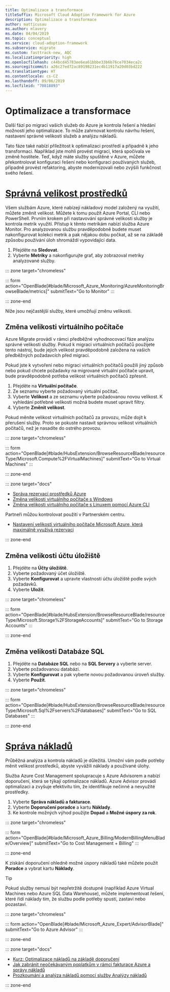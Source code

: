 ```yaml
---
title: Optimalizace a transformace
titleSuffix: Microsoft Cloud Adoption Framework for Azure
description: Optimalizace a transformace
author: matticusau
ms.author: mlavery
ms.date: 04/04/2019
ms.topic: conceptual
ms.service: cloud-adoption-framework
ms.subservice: migrate
ms.custom: fasttrack-new, AQC
ms.localizationpriority: high
ms.openlocfilehash: c44bcd45783ee6ea61bbbe33b6b76ce7034eca2c
ms.sourcegitcommit: a26c27ed72ac89198231ec4b11917a20d03bd222
ms.translationtype: HT
ms.contentlocale: cs-CZ
ms.lasthandoff: 09/06/2019
ms.locfileid: "70818893"
---
```

# <a name="optimize-and-transform"></a>Optimalizace a transformace

Další fází po migraci vašich služeb do Azure je kontrola řešení a hledání možností jeho optimalizace. To může zahrnovat kontrolu návrhu řešení, nastavení správné velikosti služeb a analýzu nákladů.

Tato fáze také nabízí příležitost k optimalizaci prostředí a případně k jeho transformaci. Například jste mohli provést migraci, která spočívala ve změně hostitele. Teď, když máte služby spuštěné v Azure, můžete překontrolovat konfiguraci řešení nebo konfiguraci používaných služeb, případně provést refaktoring, abyste modernizovali nebo zvýšili funkčnost svého řešení.

# <a name="right-size-assetstaboptimize"></a>[Správná velikost prostředků](#tab/optimize)

Všem službám Azure, které nabízejí nákladový model založený na využití, můžete změnit velikost. Můžete k tomu použít Azure Portal, CLI nebo PowerShell. Prvním krokem při nastavování správné velikosti služby je kontrola metrik využití. Přístup k těmto metrikám nabízí služba Azure Monitor. Pro analyzovanou službu pravděpodobně budete muset nakonfigurovat kolekci metrik a pak nějakou dobu počkat, až se na základě způsobu používání úloh shromáždí vypovídající data.

1. Přejděte na **Sledovat**.
1. Vyberte **Metriky** a nakonfigurujte graf, aby zobrazoval metriky analyzované služby.

::: zone target="chromeless"

::: form action="OpenBlade[#blade/Microsoft_Azure_Monitoring/AzureMonitoringBrowseBlade/metrics]" submitText="Go to Monitor" :::

::: zone-end

Níže jsou nejčastější služby, které umožňují změnu velikosti.

## <a name="resize-a-virtual-machine"></a>Změna velikosti virtuálního počítače

Azure Migrate provádí v rámci předběžné vyhodnocovací fáze analýzu správné velikosti služby. Pokud k migraci virtuálních počítačů použijete tento nástroj, bude jejich velikost pravděpodobně založena na vašich předběžných požadavcích před migrací.

Pokud jste k vytvoření nebo migraci virtuálních počítačů použili jiný způsob nebo pokud chcete požadavky na migrované virtuální počítače upravit, bude pravděpodobně potřeba velikost virtuálních počítačů zpřesnit.

1. Přejděte na **Virtuální počítače**.
1. Ze seznamu vyberte požadovaný virtuální počítač.
1. Vyberte **Velikost** a ze seznamu vyberte požadovanou novou velikost. K vyhledání potřebné velikosti možná budete muset upravit filtry.
1. Vyberte **Změnit velikost**.

Pokud měníte velikost virtuálních počítačů za provozu, může dojít k přerušení služby. Proto se pokuste nastavit správnou velikost virtuálních počítačů, než je nasadíte do ostrého provozu.


::: zone target="chromeless"

::: form action="OpenBlade[#blade/HubsExtension/BrowseResourceBlade/resourceType/Microsoft.Compute%2FVirtualMachines]" submitText="Go to Virtual Machines" :::

::: zone-end

::: zone target="docs"

- [Správa rezervací prostředků Azure](/azure/billing/billing-manage-reserved-vm-instance)
- [Změna velikosti virtuálního počítače s Windows](/azure/virtual-machines/windows/resize-vm)
- [Změna velikosti virtuálního počítače s Linuxem pomocí Azure CLI](/azure/virtual-machines/linux/change-vm-size)

Partneři můžou kontrolovat použití v Partnerském centru.

- [Nastavení velikosti virtuálního počítače Microsoft Azure, která maximálně využívá rezervaci](/partner-center/azure-usage)

::: zone-end

## <a name="resize-a-storage-account"></a>Změna velikosti účtu úložiště

1. Přejděte na **Účty úložiště**.
1. Vyberte požadovaný účet úložiště.
1. Vyberte **Konfigurovat** a upravte vlastnosti účtu úložiště podle svých požadavků.
1. Vyberte **Uložit**.

::: zone target="chromeless"

::: form action="OpenBlade[#blade/HubsExtension/BrowseResourceBlade/resourceType/Microsoft.Storage%2FStorageAccounts]" submitText="Go to Storage Accounts" :::

::: zone-end

## <a name="resize-a-sql-database"></a>Změna velikosti Databáze SQL

1. Přejděte na **Databáze SQL** nebo na **SQL Servery** a vyberte server.
1. Vyberte požadovanou databázi.
1. Vyberte **Konfigurovat** a pak vyberte novou požadovanou úroveň služby.
1. Vyberte **Použít**.

::: zone target="chromeless"

::: form action="OpenBlade[#blade/HubsExtension/BrowseResourceBlade/resourceType/Microsoft.Sql%2Fservers%2Fdatabases]" submitText="Go to SQL Databases" :::

::: zone-end

# <a name="cost-managementtabmanagecost"></a>[Správa nákladů](#tab/ManageCost)

Průběžná analýza a kontrola nákladů je důležitá. Umožní vám podle potřeby měnit velikost prostředků, abyste vyvážili náklady a používané úlohy.

Služba Azure Cost Management spolupracuje s Azure Advisorem a nabízí doporučení, která se týkají optimalizace nákladů. Azure Advisor provádí optimalizaci a zvyšuje efektivitu tím, že identifikuje nečinné a nevyužité prostředky.

1. Vyberte **Správa nákladů a fakturace**.
1. Vyberte **Doporučení poradce** a kartu **Náklady**.
1. Ke kontrole možných výhod použijte **Dopad** a **Možné úspory za rok**.

::: zone target="chromeless"

::: form action="OpenBlade[#blade/Microsoft_Azure_Billing/ModernBillingMenuBlade/Overview]" submitText="Go to Cost Management + Billing" :::

::: zone-end

K získání doporučení ohledně možné úspory nákladů také můžete použít **Poradce** a vybrat kartu **Náklady**.

> [!TIP]
> Pokud služby nemusí být nepřetržitě dostupné (například Azure Virtual Machines nebo Azure SQL Data Warehouse), můžete implementovat řešení, které řídí náklady tím, že službu podle potřeby spustí, zastaví nebo pozastaví.
>

::: zone target="chromeless"

::: form action="OpenBlade[#blade/Microsoft_Azure_Expert/AdvisorBlade]" submitText="Go to Azure Advisor" :::

::: zone-end

::: zone target="docs"

- [Kurz: Optimalizace nákladů na základě doporučení](/azure/cost-management/tutorial-acm-opt-recommendations)
- [Jak zabránit neočekávaným poplatkům v rámci fakturace Azure a správy nákladů](/azure/billing/billing-getting-started)
- [Prozkoumání a analýza nákladů pomocí služby Analýzy nákladů](/azure/cost-management/quick-acm-cost-analysis)

::: zone-end
